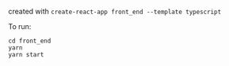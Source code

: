 created with `create-react-app front_end --template typescript`

To run:
```
cd front_end
yarn
yarn start
```
